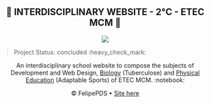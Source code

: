 # <h2 align="center">:book: INTERDISCIPLINARY WEBSITE - 2°C - ETEC MCM :book:</h2>

<p align="center"><img src="https://github.com/FelipePDS/interdisciplinary-website.github.io/blob/main/assets/css/images/git-02.JPG"/></p>

<p align="end"><blockquote>Project Status: concluded :heavy_check_mark:</blockquote></p>

<p align="center">An interdisciplinary school website to compose the subjects of Development and Web Design, <a href="https://felipepds.github.io/the-redemption-plage.github.io/biologia/">Biology</a> (Tuberculose) and <a href="https://felipepds.github.io/the-redemption-plage.github.io/ed.fisica/">Physical Education</a> (Adaptable Sports) of ETEC MCM. :notebook:</p>

<p align="center">&copy; FelipePDS &bull; <a href="https://felipepds.github.io/the-redemption-plage.github.io
">Site here</a></p>
